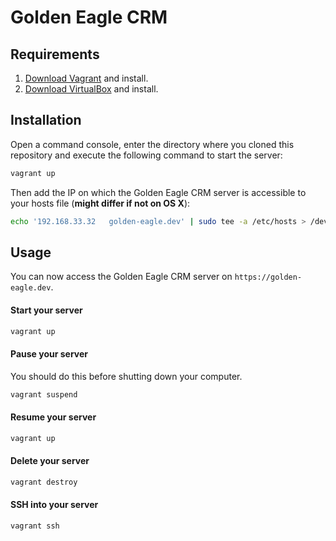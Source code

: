 # Golden Eagle CRM

## Requirements

1. [Download Vagrant](https://www.vagrantup.com/downloads.html) and install.
2. [Download VirtualBox](https://www.virtualbox.org/wiki/Downloads) and install.

## Installation

Open a command console, enter the directory where you cloned this repository and execute the following command to start the server:

``` bash
vagrant up
```

Then add the IP on which the Golden Eagle CRM server is accessible to your hosts file (**might differ if not on OS X**):

``` bash
echo '192.168.33.32   golden-eagle.dev' | sudo tee -a /etc/hosts > /dev/null
```

## Usage

You can now access the Golden Eagle CRM server on `https://golden-eagle.dev`.

#### Start your server

``` bash
vagrant up
```

#### Pause your server

You should do this before shutting down your computer.

``` bash
vagrant suspend
```

#### Resume your server

``` bash
vagrant up
```

#### Delete your server

``` bash
vagrant destroy
```

#### SSH into your server

``` bash
vagrant ssh
```
